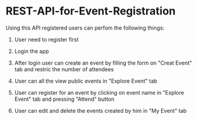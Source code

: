 # REST-API-for-Event-Registration
Using this API registered users can perfom the following things:

1) User need to register first

2) Login the app

3) After login user can create an event by filling the form on "Creat Event" tab and restric the number of attendees

4) User can  all the view public events in "Explore Event" tab

5) User can register for an event by clicking on event name in "Explore Event" tab and pressing "Attend" button

6) User can edit and delete the events created by him in "My Event" tab

